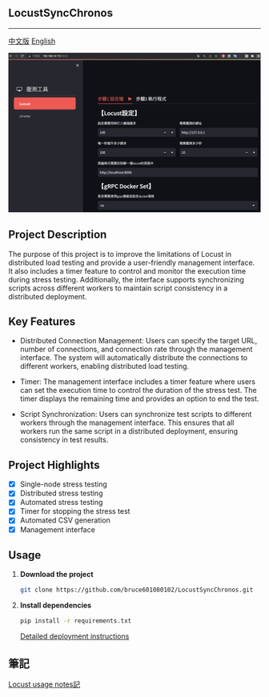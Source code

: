 ## LocustSyncChronos
---
[中文版](./README.md) [English](./README-en.md)

![DEMO](./images/demo.png)
## Project Description
The purpose of this project is to improve the limitations of Locust in distributed load testing and provide a user-friendly management interface. It also includes a timer feature to control and monitor the execution time during stress testing. Additionally, the interface supports synchronizing scripts across different workers to maintain script consistency in a distributed deployment.

##  Key Features
* Distributed Connection Management: Users can specify the target URL, number of connections, and connection rate through the management interface. The system will automatically distribute the connections to different workers, enabling distributed load testing.

* Timer: The management interface includes a timer feature where users can set the execution time to control the duration of the stress test. The timer displays the remaining time and provides an option to end the test.

* Script Synchronization: Users can synchronize test scripts to different workers through the management interface. This ensures that all workers run the same script in a distributed deployment, ensuring consistency in test results.

## Project Highlights

- [x] Single-node stress testing
- [x] Distributed stress testing
- [x] Automated stress testing
- [x] Timer for stopping the stress test
- [x] Automated CSV generation
- [x] Management interface

## Usage
1. **Download the project**
    ```sh
    git clone https://github.com/bruce601080102/LocustSyncChronos.git
    ```

2. **Install dependencies**
    ```sh
    pip install -r requirements.txt
    ```
    [Detailed deployment instructions](Github專案部署)


## 筆記
[Locust usage notes記](https://www.notion.so/locust-16c0926f26f54565a393f02204564653)




